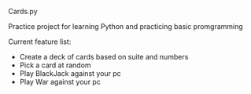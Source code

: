 Cards.py

Practice project for learning Python and practicing basic promgramming

Current feature list:
- Create a deck of cards based on suite and numbers
- Pick a card at random
- Play BlackJack against your pc
- Play War against your pc

